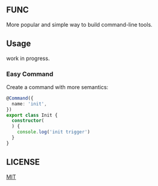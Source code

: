 ## FUNC

More popular and simple way to build command-line tools.

## Usage
work in progress.


### Easy Command
Create a command with more semantics:

  ```ts
  @Command({
    name: 'init',
  })
  export class Init {
    constructor(
    ) {
      console.log('init trigger')
    }
  }
  ```

## LICENSE
[MIT](./LICENSE)
